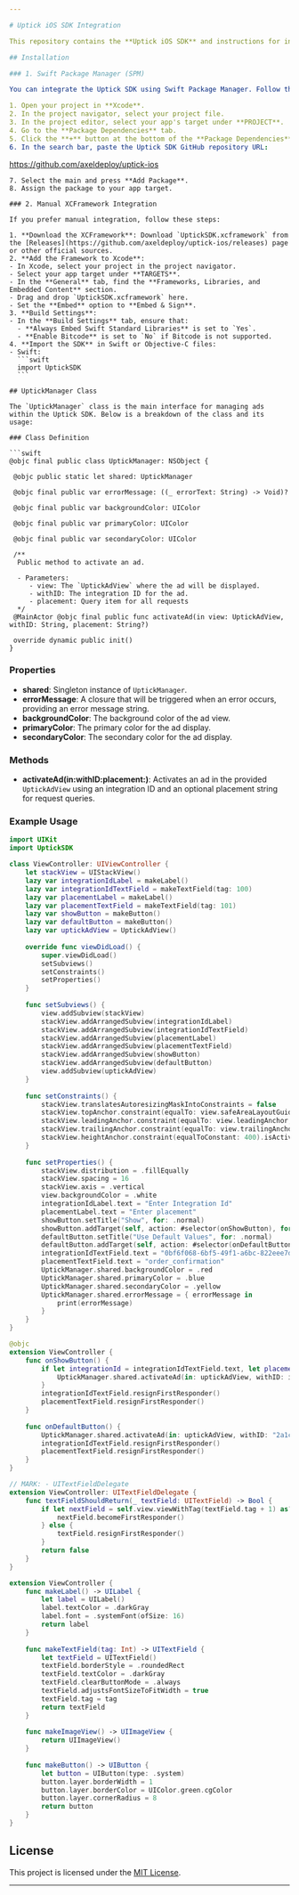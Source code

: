 ```yaml
---

# Uptick iOS SDK Integration

This repository contains the **Uptick iOS SDK** and instructions for integrating it into your iOS app. You can integrate the SDK via **Swift Package Manager (SPM)** or **manually** by adding the provided **XCFramework**.

## Installation

### 1. Swift Package Manager (SPM)

You can integrate the Uptick SDK using Swift Package Manager. Follow these steps:

1. Open your project in **Xcode**.
2. In the project navigator, select your project file.
3. In the project editor, select your app's target under **PROJECT**.
4. Go to the **Package Dependencies** tab.
5. Click the **+** button at the bottom of the **Package Dependencies** section.
6. In the search bar, paste the Uptick SDK GitHub repository URL:
   ```
   https://github.com/axeldeploy/uptick-ios
   ```
7. Select the main and press **Add Package**.
8. Assign the package to your app target.

### 2. Manual XCFramework Integration

If you prefer manual integration, follow these steps:

1. **Download the XCFramework**: Download `UptickSDK.xcframework` from the [Releases](https://github.com/axeldeploy/uptick-ios/releases) page or other official sources.
2. **Add the Framework to Xcode**:
   - In Xcode, select your project in the project navigator.
   - Select your app target under **TARGETS**.
   - In the **General** tab, find the **Frameworks, Libraries, and Embedded Content** section.
   - Drag and drop `UptickSDK.xcframework` here.
   - Set the **Embed** option to **Embed & Sign**.
3. **Build Settings**:
   - In the **Build Settings** tab, ensure that:
     - **Always Embed Swift Standard Libraries** is set to `Yes`.
     - **Enable Bitcode** is set to `No` if Bitcode is not supported.
4. **Import the SDK** in Swift or Objective-C files:
   - Swift:
     ```swift
     import UptickSDK
     ```

## UptickManager Class

The `UptickManager` class is the main interface for managing ads within the Uptick SDK. Below is a breakdown of the class and its usage:

### Class Definition

```swift
@objc final public class UptickManager: NSObject {

    @objc public static let shared: UptickManager

    @objc final public var errorMessage: ((_ errorText: String) -> Void)?

    @objc final public var backgroundColor: UIColor

    @objc final public var primaryColor: UIColor

    @objc final public var secondaryColor: UIColor

    /**
     Public method to activate an ad.
     
     - Parameters:
        - view: The `UptickAdView` where the ad will be displayed.
        - withID: The integration ID for the ad.
        - placement: Query item for all requests
     */
    @MainActor @objc final public func activateAd(in view: UptickAdView, withID: String, placement: String?)

    override dynamic public init()
}
```

### Properties

- **shared**: Singleton instance of `UptickManager`.
- **errorMessage**: A closure that will be triggered when an error occurs, providing an error message string.
- **backgroundColor**: The background color of the ad view.
- **primaryColor**: The primary color for the ad display.
- **secondaryColor**: The secondary color for the ad display.

### Methods

- **activateAd(in:withID:placement:)**: Activates an ad in the provided `UptickAdView` using an integration ID and an optional placement string for request queries.

### Example Usage

```swift
import UIKit
import UptickSDK

class ViewController: UIViewController {
    let stackView = UIStackView()
    lazy var integrationIdLabel = makeLabel()
    lazy var integrationIdTextField = makeTextField(tag: 100)
    lazy var placementLabel = makeLabel()
    lazy var placementTextField = makeTextField(tag: 101)
    lazy var showButton = makeButton()
    lazy var defaultButton = makeButton()
    lazy var uptickAdView = UptickAdView()
    
    override func viewDidLoad() {
        super.viewDidLoad()
        setSubviews()
        setConstraints()
        setProperties()
    }
    
    func setSubviews() {
        view.addSubview(stackView)
        stackView.addArrangedSubview(integrationIdLabel)
        stackView.addArrangedSubview(integrationIdTextField)
        stackView.addArrangedSubview(placementLabel)
        stackView.addArrangedSubview(placementTextField)
        stackView.addArrangedSubview(showButton)
        stackView.addArrangedSubview(defaultButton)
        view.addSubview(uptickAdView)
    }
    
    func setConstraints() {
        stackView.translatesAutoresizingMaskIntoConstraints = false
        stackView.topAnchor.constraint(equalTo: view.safeAreaLayoutGuide.topAnchor, constant: 16).isActive = true
        stackView.leadingAnchor.constraint(equalTo: view.leadingAnchor, constant: 16).isActive = true
        stackView.trailingAnchor.constraint(equalTo: view.trailingAnchor, constant: -16).isActive = true
        stackView.heightAnchor.constraint(equalToConstant: 400).isActive = true
    }
    
    func setProperties() {
        stackView.distribution = .fillEqually
        stackView.spacing = 16
        stackView.axis = .vertical
        view.backgroundColor = .white
        integrationIdLabel.text = "Enter Integration Id"
        placementLabel.text = "Enter placement"
        showButton.setTitle("Show", for: .normal)
        showButton.addTarget(self, action: #selector(onShowButton), for: .touchUpInside)
        defaultButton.setTitle("Use Default Values", for: .normal)
        defaultButton.addTarget(self, action: #selector(onDefaultButton), for: .touchUpInside)
        integrationIdTextField.text = "0bf6f068-6bf5-49f1-a6bc-822eee7d4db3"
        placementTextField.text = "order_confirmation"
        UptickManager.shared.backgroundColor = .red
        UptickManager.shared.primaryColor = .blue
        UptickManager.shared.secondaryColor = .yellow
        UptickManager.shared.errorMessage = { errorMessage in
            print(errorMessage)
        }
    }
}

@objc
extension ViewController {
    func onShowButton() {
        if let integrationId = integrationIdTextField.text, let placement = placementTextField.text {
            UptickManager.shared.activateAd(in: uptickAdView, withID: integrationId, placement: placement)
        }
        integrationIdTextField.resignFirstResponder()
        placementTextField.resignFirstResponder()
    }
    
    func onDefaultButton() {
        UptickManager.shared.activateAd(in: uptickAdView, withID: "2a1c3b6e-e148-45e5-bd43-ea0b1c11dad0", placement: "order_confirmation")
        integrationIdTextField.resignFirstResponder()
        placementTextField.resignFirstResponder()
    }
}

// MARK: - UITextFieldDelegate
extension ViewController: UITextFieldDelegate {
    func textFieldShouldReturn(_ textField: UITextField) -> Bool {
        if let nextField = self.view.viewWithTag(textField.tag + 1) as? UITextField {
            nextField.becomeFirstResponder()
        } else {
            textField.resignFirstResponder()
        }
        return false
    }
}

extension ViewController {
    func makeLabel() -> UILabel {
        let label = UILabel()
        label.textColor = .darkGray
        label.font = .systemFont(ofSize: 16)
        return label
    }
    
    func makeTextField(tag: Int) -> UITextField {
        let textField = UITextField()
        textField.borderStyle = .roundedRect
        textField.textColor = .darkGray
        textField.clearButtonMode = .always
        textField.adjustsFontSizeToFitWidth = true
        textField.tag = tag
        return textField
    }
    
    func makeImageView() -> UIImageView {
        return UIImageView()
    }
    
    func makeButton() -> UIButton {
        let button = UIButton(type: .system)
        button.layer.borderWidth = 1
        button.layer.borderColor = UIColor.green.cgColor
        button.layer.cornerRadius = 8
        return button
    }
}


```

## License

This project is licensed under the [MIT License](LICENSE).

---
```

